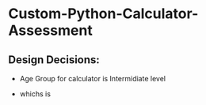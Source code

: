 # Custom-Python-Calculator-Assessment


## Design Decisions:
- Age Group for calculator is Intermidiate level
* whichs is 

